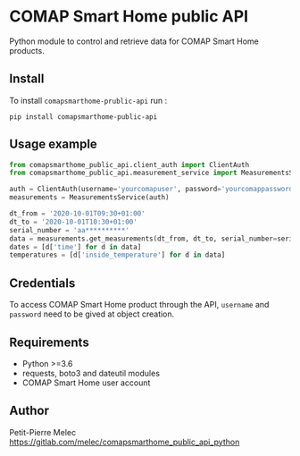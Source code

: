 # COMAP Smart Home public API

Python module to control and retrieve data for COMAP Smart Home products.

## Install

To install `comapsmarthome-prublic-api` run :

    pip install comapsmarthome-public-api
## Usage example

```python
from comapsmarthome_public_api.client_auth import ClientAuth
from comapsmarthome_public_api.measurement_service import MeasurementsService

auth = ClientAuth(username='yourcomapuser', password='yourcomappassword')
measurements = MeasurementsService(auth)

dt_from = '2020-10-01T09:30+01:00'
dt_to = '2020-10-01T10:30+01:00'
serial_number = 'aa**********'
data = measurements.get_measurements(dt_from, dt_to, serial_number=serial_number, measurements=['inside_temperature'])
dates = [d['time'] for d in data]
temperatures = [d['inside_temperature'] for d in data]
```

## Credentials

To access COMAP Smart Home product through the API, `username` and `password` need to be gived at object creation.

## Requirements

- Python >=3.6
- requests, boto3 and dateutil modules
- COMAP Smart Home user account

## Author
Petit-Pierre Melec
https://gitlab.com/melec/comapsmarthome_public_api_python
